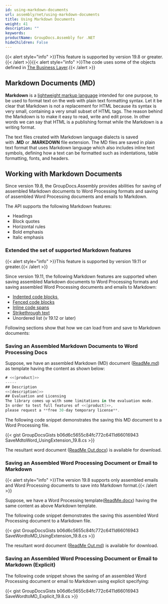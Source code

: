 ```yaml
---
id: using-markdown-documents
url: assembly/net/using-markdown-documents
title: Using Markdown Documents
weight: 41
description: ""
keywords: 
productName: GroupDocs.Assembly for .NET
hideChildren: False
---
```

{{< alert style="info" >}}This feature is supported by version 19.8 or greater.{{< /alert >}}{{< alert style="info" >}}The code uses some of the objects defined in [The Business Layer](https://docs.groupdocs.com/assembly/net/the-business-layer/).{{< /alert >}}

## Markdown Documents (MD) 

**Markdown** is a [lightweight markup language](https://en.wikipedia.org/wiki/Lightweight_markup_language) intended for one purpose, to be used to format text on the web with plain text formatting syntax. Let it be clear that Markdown is not a replacement for HTML because its syntax is very small, containing a very small subset of HTML tags. The reason behind the Markdown is to make it easy to read, write and edit prose. In other words we can say that HTML is a publishing format while the Markdown is a writing format.

The text files created with Markdown language dialects is saved with **.MD** or **.MARKDOWN** file extension. The MD files are saved in plain text format that uses Markdown language which also includes inline text symbols, defining how a text can be formatted such as indentations, table formatting, fonts, and headers.

## Working with Markdown Documents

Since version 19.8, the GroupDocs.Assembly provides abilities for saving of assembled Markdown documents to Word Processing formats and saving of assembled Word Processing documents and emails to Markdown. 

The API supports the following Markdown features:

*   Headings
*   Block quotes
*   Horizontal rules
*   Bold emphasis
*   Italic emphasis

### Extended the set of supported Markdown features

{{< alert style="info" >}}This feature is supported by version 19.11 or greater.{{< /alert >}}

Since version 19.11, the following Markdown features are supported when saving assembled Markdown documents to Word Processing formats and saving assembled Word Processing documents and emails to Markdown:

*   [Indented code blocks ](https://spec.commonmark.org/0.29/#indented-code-blocks)
*   [Fenced code blocks](https://spec.commonmark.org/0.29/#fenced-code-blocks)
*   [Inline code spans](https://spec.commonmark.org/0.29/#code-spans)
*   [Strikethrough text](https://github.com/adam-p/markdown-here/wiki/Markdown-Cheatsheet#emphasis)
*   Unordered list (v 19.12 or later)

Following sections show that how we can load from and save to Markdown documents:

### Saving an Assembled Markdown Documents to Word Processing Docs

Suppose, we have an assembled Markdown (MD) document ([ReadMe.md](attachments/85230860/85426211.md)) as template having the content as shown below:

```csharp
# <<[product]>>
-----
## Description
<<[description]>>
## Evaluation and Licensing
The library comes up with some limitations in the evaluation mode. 
In order to test full features of <<[product]>>, 
please request a **free 30-day temporary license**.
```

The following code snippet demonstrates the saving this MD document to a Word Processing file.

{{< gist GroupDocsGists b06d6c5655c84fc772c6411d66016943 SaveMdtoWord_UsingExtension_19.8.cs >}}

The resultant word document ([ReadMe Out.docx](attachments/85230860/85426210.docx)) is available for download.

### Saving an Assembled Word Processing Document or Email to Markdown

{{< alert style="info" >}}The version 19.8 supports only assembled emails and Word Processing documents to save into Markdown format.{{< /alert >}}

Suppose, we have a Word Processing template([ReadMe.docx](attachments/85230860/85426212.docx)) having the same content as above Markdown template.

The following code snippet demonstrates the saving this assembled Word Processing document to a Markdown file.

{{< gist GroupDocsGists b06d6c5655c84fc772c6411d66016943 SaveWordtoMD_UsingExtension_19.8.cs >}}

The resultant word document ([ReadMe Out.md](attachments/85230860/85426213.md)) is available for download.

### Saving an Assembled Word Processing Document or Email to Markdown (Explicit)

The following code snippet shows the saving of an assembled Word Processing document or email to Markdown using explicit specifying:

{{< gist GroupDocsGists b06d6c5655c84fc772c6411d66016943 SaveWordtoMD_Explicit_19.8.cs >}}
